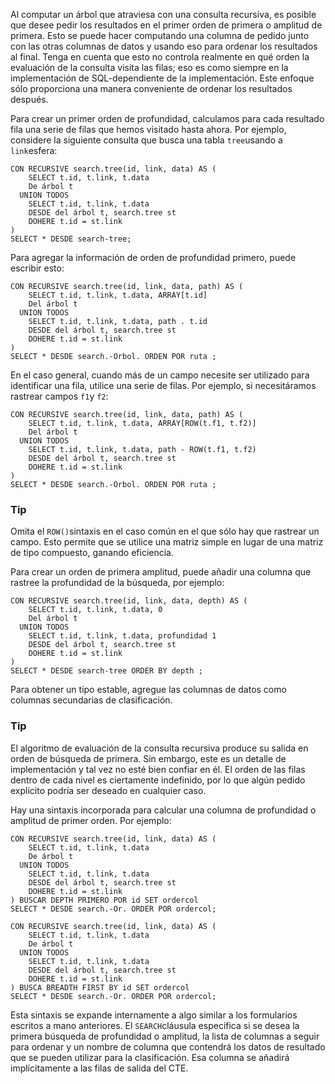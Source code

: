 Al computar un árbol que atraviesa con una consulta recursiva, es  posible que desee pedir los resultados en el primer orden de primera o  amplitud de primera. Esto se puede hacer computando una columna de  pedido junto con las otras columnas de datos y usando eso para ordenar  los resultados al final. Tenga en cuenta que esto no controla realmente  en qué orden la evaluación de la consulta visita las filas; eso es como  siempre en la implementación de SQL-dependiente de la implementación.  Este enfoque sólo proporciona una manera conveniente de ordenar los  resultados después.

Para crear un primer orden de profundidad, calculamos para cada resultado fila una serie de filas que hemos visitado hasta ahora. Por  ejemplo, considere la siguiente consulta que busca una tabla  `tree`usando a  `link`esfera:

```
CON RECURSIVE search.tree(id, link, data) AS (
    SELECT t.id, t.link, t.data
    De árbol t
  UNION TODOS
    SELECT t.id, t.link, t.data
    DESDE del árbol t, search.tree st
    DOHERE t.id = st.link
)
SELECT * DESDE search-tree;
```

Para agregar la información de orden de profundidad primero, puede escribir esto:

```
CON RECURSIVE search.tree(id, link, data, path) AS (
    SELECT t.id, t.link, t.data, ARRAY[t.id]
    Del árbol t
  UNION TODOS
    SELECT t.id, t.link, t.data, path . t.id
    DESDE del árbol t, search.tree st
    DOHERE t.id = st.link
)
SELECT * DESDE search.-Orbol. ORDEN POR ruta ;
```

En el caso general, cuando más de un campo necesite ser  utilizado para identificar una fila, utilice una serie de filas. Por  ejemplo, si necesitáramos rastrear campos  `f1`y `f2`:

```
CON RECURSIVE search.tree(id, link, data, path) AS (
    SELECT t.id, t.link, t.data, ARRAY[ROW(t.f1, t.f2)]
    Del árbol t
  UNION TODOS
    SELECT t.id, t.link, t.data, path - ROW(t.f1, t.f2)
    DESDE del árbol t, search.tree st
    DOHERE t.id = st.link
)
SELECT * DESDE search.-Orbol. ORDEN POR ruta ;
```

### Tip

Omita el  `ROW()`sintaxis en el caso común en el que sólo hay que rastrear un campo. Esto permite que se utilice una matriz simple en lugar de una matriz de tipo  compuesto, ganando eficiencia.

Para crear un orden de primera amplitud, puede añadir una columna que rastree la profundidad de la búsqueda, por ejemplo:

```
CON RECURSIVE search.tree(id, link, data, depth) AS (
    SELECT t.id, t.link, t.data, 0
    Del árbol t
  UNION TODOS
    SELECT t.id, t.link, t.data, profundidad 1
    DESDE del árbol t, search.tree st
    DOHERE t.id = st.link
)
SELECT * DESDE search-tree ORDER BY depth ;
```

Para obtener un tipo estable, agregue las columnas de datos como columnas secundarias de clasificación.

### Tip

El algoritmo de evaluación de la consulta recursiva produce  su salida en orden de búsqueda de primera. Sin embargo, este es un  detalle de implementación y tal vez no esté bien confiar en él. El orden de las filas dentro de cada nivel es ciertamente indefinido, por lo que algún pedido explícito podría ser deseado en cualquier caso.

Hay una sintaxis incorporada para calcular una columna de profundidad o amplitud de primer orden. Por ejemplo:

```
CON RECURSIVE search.tree(id, link, data) AS (
    SELECT t.id, t.link, t.data
    De árbol t
  UNION TODOS
    SELECT t.id, t.link, t.data
    DESDE del árbol t, search.tree st
    DOHERE t.id = st.link
) BUSCAR DEPTH PRIMERO POR id SET ordercol
SELECT * DESDE search.-Or. ORDER POR ordercol;

CON RECURSIVE search.tree(id, link, data) AS (
    SELECT t.id, t.link, t.data
    De árbol t
  UNION TODOS
    SELECT t.id, t.link, t.data
    DESDE del árbol t, search.tree st
    DOHERE t.id = st.link
) BUSCA BREADTH FIRST BY id SET ordercol
SELECT * DESDE search.-Or. ORDER POR ordercol;
```

Esta sintaxis se expande internamente a algo similar a los formularios escritos a mano anteriores. El  `SEARCH`cláusula especifica si se desea la primera búsqueda de profundidad o amplitud,  la lista de columnas a seguir para ordenar y un nombre de columna que  contendrá los datos de resultado que se pueden utilizar para la  clasificación. Esa columna se añadirá implícitamente a las filas de  salida del CTE.
